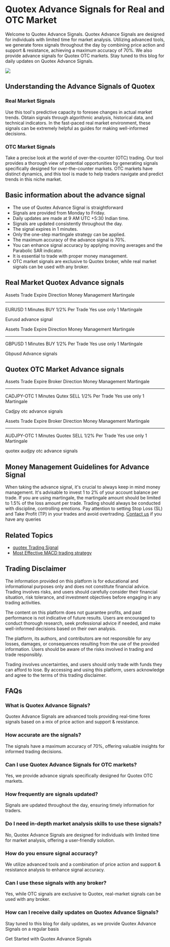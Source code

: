 # Quotex Advance Signals for Real and OTC Market

Welcome to Quotex Advance Signals. Quotex Advance Signals are designed
for individuals with limited time for market analysis. Utilizing
advanced tools, we generate forex signals throughout the day by
combining price action and support & resistance, achieving a maximum
accuracy of 70%. We also provide advance signals for Quotex OTC markets.
Stay tuned to this blog for daily updates on Quotex Advance Signals.

[![](https://static.quotex.io/files/4_en/300_250.jpg)](https://traff.sbs/brokerqxlid)

## Understanding the Advance Signals of Quotex

### Real Market Signals

Use this tool's predictive capacity to foresee changes in actual market
trends. Obtain signals through algorithmic analysis, historical data,
and technical indicators. In the fast-paced real market environment,
these signals can be extremely helpful as guides for making
well-informed decisions.

### OTC Market Signals

Take a precise look at the world of over-the-counter (OTC) trading. Our
tool provides a thorough view of potential opportunities by generating
signals specifically designed for over-the-counter markets. OTC markets
have distinct dynamics, and this tool is made to help traders navigate
and predict trends in this niche market.

## Basic information about the advance signal

-   The use of Quotex Advance Signal is straightforward
-   Signals are provided from Monday to Friday.
-   Daily updates are made at 9 AM UTC +5:30 Indian time.
-   Signals are updated consistently throughout the day.
-   The signal expires in 1 minutes.
-   Only the one-step martingale strategy can be applied.
-   The maximum accuracy of the advance signal is 70%.
-   You can enhance signal accuracy by applying moving averages and the
    Parabolic SAR indicator.
-   It is essential to trade with proper money management.
-   OTC market signals are exclusive to Quotex broker, while real market
    signals can be used with any broker.

## Real Market Quotex Advance signals

  Assets   Trade Expire   Direction   Money Management   Martingale
  -------- -------------- ----------- ------------------ ---------------------------
  EURUSD   1 Minutes      BUY         1/2% Per Trade     Yes use only 1 Martingale

Eurusd advance signal

  Assets   Trade Expire   Direction   Money Management   Martingale
  -------- -------------- ----------- ------------------ ---------------------------
  GBPUSD   1 Minutes      BUY         1/2% Per Trade     Yes use only 1 Martingale

Gbpusd Advance signals

## Quotex OTC Market Advance signals

  Assets       Trade Expire   Broker   Direction   Money Management   Martingale
  ------------ -------------- -------- ----------- ------------------ ---------------------------
  CADJPY-OTC   1 Minutes      Qutex    SELL        1/2% Per Trade     Yes use only 1 Martingale

Cadjpy otc advance signals

  Assets       Trade Expire   Broker   Direction   Money Management   Martingale
  ------------ -------------- -------- ----------- ------------------ ---------------------------
  AUDJPY-OTC   1 Minutes      Quotex   SELL        1/2% Per Trade     Yes use only 1 Martingale

quotex audjpy otc advance signals

## Money Management Guidelines for Advance Signal

When taking the advance signal, it's crucial to always keep in mind
money management. It's advisable to invest 1 to 2% of your account
balance per trade. If you are using martingale, the martingale amount
should be limited to 1.5% of the loss amount per trade. Trading should
always be conducted with discipline, controlling emotions. Pay attention
to setting Stop Loss (SL) and Take Profit (TP) in your trades and avoid
overtrading. [Contact us](\%22https://earnwithjimmy.com/contact-us/\%22)
if you have any queries

## Related Topics

-   [quotex Trading Signal](\%22https://quotextradingsignal.xyz/\%22)
-   [Most Effective MACD trading
    strategy](\%22https://quotextradingsignal.xyz/macd-trading-strategy-simple-effective-approach/\%22)

## Trading Disclaimer

The information provided on this platform is for educational and
informational purposes only and does not constitute financial advice.
Trading involves risks, and users should carefully consider their
financial situation, risk tolerance, and investment objectives before
engaging in any trading activities.

The content on this platform does not guarantee profits, and past
performance is not indicative of future results. Users are encouraged to
conduct thorough research, seek professional advice if needed, and make
well-informed decisions based on their own analysis.

The platform, its authors, and contributors are not responsible for any
losses, damages, or consequences resulting from the use of the provided
information. Users should be aware of the risks involved in trading and
trade responsibly.

Trading involves uncertainties, and users should only trade with funds
they can afford to lose. By accessing and using this platform, users
acknowledge and agree to the terms of this trading disclaimer.

## FAQs

### What is Quotex Advance Signals?

Quotex Advance Signals are advanced tools providing real-time forex
signals based on a mix of price action and support & resistance.

### How accurate are the signals?

The signals have a maximum accuracy of 70%, offering valuable insights
for informed trading decisions.

### Can I use Quotex Advance Signals for OTC markets?

Yes, we provide advance signals specifically designed for Quotex OTC
markets.

### How frequently are signals updated?

Signals are updated throughout the day, ensuring timely information for
traders.

### Do I need in-depth market analysis skills to use these signals?

No, Quotex Advance Signals are designed for individuals with limited
time for market analysis, offering a user-friendly solution.

### How do you ensure signal accuracy?

We utilize advanced tools and a combination of price action and support
& resistance analysis to enhance signal accuracy.

### Can I use these signals with any broker?

Yes, while OTC signals are exclusive to Quotex, real-market signals can
be used with any broker.

### How can I receive daily updates on Quotex Advance Signals?

Stay tuned to this blog for daily updates, as we provide Quotex Advance
Signals on a regular basis

Get Started with Quotex Advance Signals

